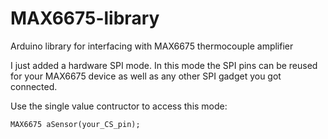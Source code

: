 # MAX6675-library
Arduino library for interfacing with MAX6675 thermocouple amplifier


I just added a hardware SPI mode. In this mode the SPI pins can be reused for your MAX6675 device as well as any other SPI gadget you got connected.

Use the single value contructor to access this mode:
```
MAX6675 aSensor(your_CS_pin);
```
